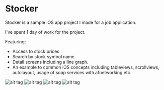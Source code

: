 # Stocker

Stocker is a sample iOS app project I made for a job application.

I've spent 1 day of work for the project.

Featuring:
- Access to stock prices.
- Search by stock symbol name.
- Detail screens including a line graph.
- An example to common iOS concepts including tableviews, scrollviews, autolayout, usage of soap services with afnetworking etc.

![alt tag](https://s22.postimg.org/6v5cdbqm9/i_OS_Simulator_Screen_Shot_Sep_28_2016_6_35_54.png)
![alt tag](https://s22.postimg.org/v061v1awx/i_OS_Simulator_Screen_Shot_Sep_28_2016_6_35_58.png)
![alt tag](https://s22.postimg.org/4t4uz2sn5/i_OS_Simulator_Screen_Shot_Sep_28_2016_6_36_07.png)
![alt tag](https://s22.postimg.org/j0ujnq5c1/i_OS_Simulator_Screen_Shot_Sep_28_2016_6_36_13.png)
